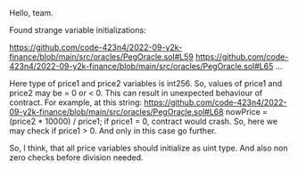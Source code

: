 Hello, team. 

Found strange variable initializations: 

https://github.com/code-423n4/2022-09-y2k-finance/blob/main/src/oracles/PegOracle.sol#L59
https://github.com/code-423n4/2022-09-y2k-finance/blob/main/src/oracles/PegOracle.sol#L65
...

Here type of price1 and price2 variables is int256. So, values of price1 and price2 may be = 0 or < 0. This can result in unexpected behaviour of contract. 
For example, at this string: 
https://github.com/code-423n4/2022-09-y2k-finance/blob/main/src/oracles/PegOracle.sol#L68
nowPrice = (price2 * 10000) / price1;
if price1 = 0, contract would crash. So, here we may check if price1 > 0. And only in this case go further.

So, I think, that all price variables should initialize as uint type. And also non zero checks before division needed. 


